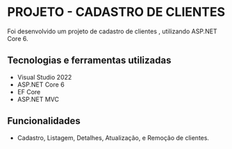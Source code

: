 #   PROJETO - CADASTRO DE CLIENTES
Foi desenvolvido um projeto de cadastro de clientes , utilizando ASP.NET Core 6.

## Tecnologias e ferramentas utilizadas

- Visual Studio 2022
- ASP.NET Core 6
- EF Core
- ASP.NET MVC
  

## Funcionalidades

- Cadastro, Listagem, Detalhes, Atualização, e Remoção de clientes.
